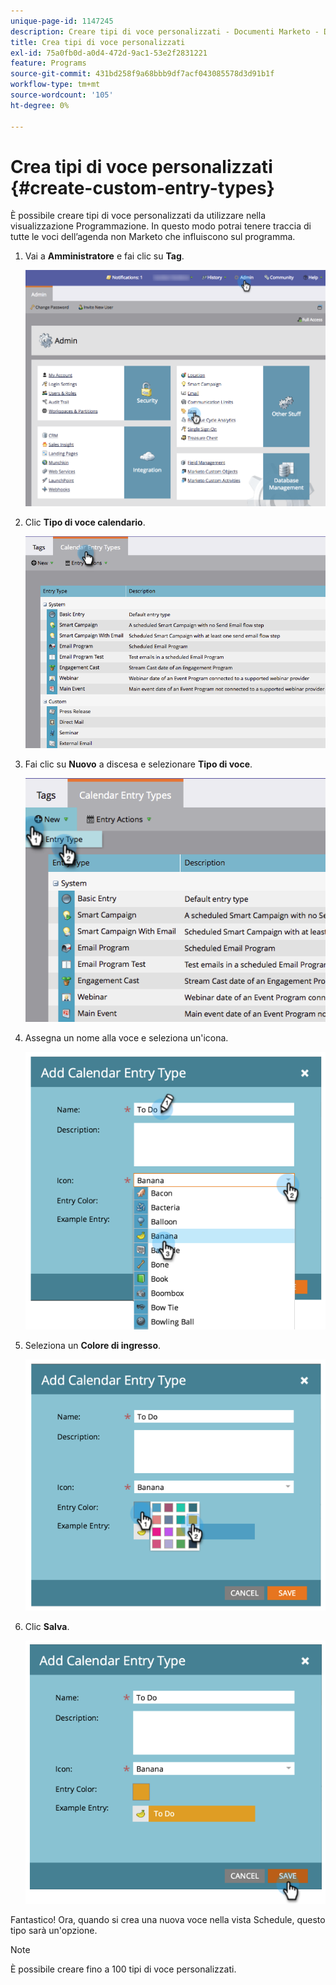 ```yaml
---
unique-page-id: 1147245
description: Creare tipi di voce personalizzati - Documenti Marketo - Documentazione del prodotto
title: Crea tipi di voce personalizzati
exl-id: 75a0fb0d-a0d4-472d-9ac1-53e2f2831221
feature: Programs
source-git-commit: 431bd258f9a68bbb9df7acf043085578d3d91b1f
workflow-type: tm+mt
source-wordcount: '105'
ht-degree: 0%

---
```


# Crea tipi di voce personalizzati {#create-custom-entry-types}

È possibile creare tipi di voce personalizzati da utilizzare nella visualizzazione Programmazione. In questo modo potrai tenere traccia di tutte le voci dell’agenda non Marketo che influiscono sul programma.

1. Vai a **Amministratore** e fai clic su **Tag**.

   ![](assets/admintags.png)

1. Clic **Tipo di voce calendario**.

   ![](assets/image2014-9-15-15-3a41-3a33.png)

1. Fai clic su **Nuovo** a discesa e selezionare **Tipo di voce**.

   ![](assets/image2014-9-15-15-3a41-3a58.png)

1. Assegna un nome alla voce e seleziona un&#39;icona.

   ![](assets/image2014-9-15-16-3a11-3a24.png)

1. Seleziona un **Colore di ingresso**.

   ![](assets/image2014-9-15-16-3a3-3a55.png)

1. Clic **Salva**.

   ![](assets/image2014-9-15-16-3a4-3a14.png)

Fantastico! Ora, quando si crea una nuova voce nella vista Schedule, questo tipo sarà un&#39;opzione.

>[!NOTE]
>
>È possibile creare fino a 100 tipi di voce personalizzati.
